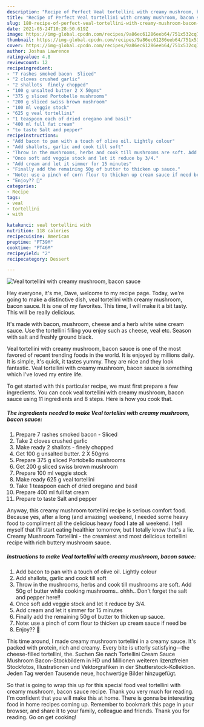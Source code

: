 ```yaml
---
description: "Recipe of Perfect Veal tortellini with creamy mushroom, bacon sauce"
title: "Recipe of Perfect Veal tortellini with creamy mushroom, bacon sauce"
slug: 180-recipe-of-perfect-veal-tortellini-with-creamy-mushroom-bacon-sauce
date: 2021-05-24T10:28:50.619Z
image: https://img-global.cpcdn.com/recipes/9a86ec61286eeb64/751x532cq70/veal-tortellini-with-creamy-mushroom-bacon-sauce-recipe-main-photo.jpg
thumbnail: https://img-global.cpcdn.com/recipes/9a86ec61286eeb64/751x532cq70/veal-tortellini-with-creamy-mushroom-bacon-sauce-recipe-main-photo.jpg
cover: https://img-global.cpcdn.com/recipes/9a86ec61286eeb64/751x532cq70/veal-tortellini-with-creamy-mushroom-bacon-sauce-recipe-main-photo.jpg
author: Joshua Lawrence
ratingvalue: 4.8
reviewcount: 12
recipeingredient:
- "7 rashes smoked bacon  Sliced"
- "2 cloves crushed garlic"
- "2 shallots  finely chopped"
- "100 g unsalted butter 2 X 50gms"
- "375 g sliced Portobello mushrooms"
- "200 g sliced swiss brown mushroom"
- "100 ml veggie stock"
- "625 g veal tortellini"
- "1 teaspoon each of dried oregano and basil"
- "400 ml full fat cream"
- "to taste Salt and pepper"
recipeinstructions:
- "Add bacon to pan with a touch of olive oil. Lightly colour"
- "Add shallots, garlic and cook till soft"
- "Throw in the mushrooms, herbs and cook till mushrooms are soft. Add 50g of butter while cooking mushrooms.. ohhh.. Don&#39;t forget the salt and pepper here!!"
- "Once soft add veggie stock and let it reduce by 3/4."
- "Add cream and let it simmer for 15 minutes"
- "Finally add the remaining 50g of butter to thicken up sauce."
- "Note: use a pinch of corn flour to thicken up cream sauce if need be"
- "Enjoy?? 🤔"
categories:
- Recipe
tags:
- veal
- tortellini
- with

katakunci: veal tortellini with 
nutrition: 118 calories
recipecuisine: American
preptime: "PT39M"
cooktime: "PT46M"
recipeyield: "2"
recipecategory: Dessert

---
```



![Veal tortellini with creamy mushroom, bacon sauce](https://img-global.cpcdn.com/recipes/9a86ec61286eeb64/751x532cq70/veal-tortellini-with-creamy-mushroom-bacon-sauce-recipe-main-photo.jpg)

Hey everyone, it's me, Dave, welcome to my recipe page. Today, we're going to make a distinctive dish, veal tortellini with creamy mushroom, bacon sauce. It is one of my favorites. This time, I will make it a bit tasty. This will be really delicious.

It&#39;s made with bacon, mushroom, cheese and a herb white wine cream sauce. Use the tortellini filling you enjoy such as cheese, veal etc. Season with salt and freshly ground black.

Veal tortellini with creamy mushroom, bacon sauce is one of the most favored of recent trending foods in the world. It is enjoyed by millions daily. It is simple, it's quick, it tastes yummy. They are nice and they look fantastic. Veal tortellini with creamy mushroom, bacon sauce is something which I've loved my entire life.


To get started with this particular recipe, we must first prepare a few ingredients. You can cook veal tortellini with creamy mushroom, bacon sauce using 11 ingredients and 8 steps. Here is how you cook that.

<!--inarticleads1-->

##### The ingredients needed to make Veal tortellini with creamy mushroom, bacon sauce:

1. Prepare 7 rashes smoked bacon - Sliced
1. Take 2 cloves crushed garlic
1. Make ready 2 shallots - finely chopped
1. Get 100 g unsalted butter. 2 X 50gms
1. Prepare 375 g sliced Portobello mushrooms
1. Get 200 g sliced swiss brown mushroom
1. Prepare 100 ml veggie stock
1. Make ready 625 g veal tortellini
1. Take 1 teaspoon each of dried oregano and basil
1. Prepare 400 ml full fat cream
1. Prepare to taste Salt and pepper


Anyway, this creamy mushroom tortellini recipe is serious comfort food. Because yes, after a long (and amazing) weekend, I needed some heavy food to compliment all the delicious heavy food I ate all weekend. I tell myself that I&#39;ll start eating healthier tomorrow, but I totally know that&#39;s a lie. Creamy Mushroom Tortellini - the creamiest and most delicious tortellini recipe with rich buttery mushroom sauce. 

<!--inarticleads2-->

##### Instructions to make Veal tortellini with creamy mushroom, bacon sauce:

1. Add bacon to pan with a touch of olive oil. Lightly colour
1. Add shallots, garlic and cook till soft
1. Throw in the mushrooms, herbs and cook till mushrooms are soft. Add 50g of butter while cooking mushrooms.. ohhh.. Don&#39;t forget the salt and pepper here!!
1. Once soft add veggie stock and let it reduce by 3/4.
1. Add cream and let it simmer for 15 minutes
1. Finally add the remaining 50g of butter to thicken up sauce.
1. Note: use a pinch of corn flour to thicken up cream sauce if need be
1. Enjoy?? 🤔


This time around, I made creamy mushroom tortellini in a creamy sauce. It&#39;s packed with protein, rich and creamy. Every bite is utterly satisfying—the cheese-filled tortellini, the. Suchen Sie nach Tortellini Cream Sauce Mushroom Bacon-Stockbildern in HD und Millionen weiteren lizenzfreien Stockfotos, Illustrationen und Vektorgrafiken in der Shutterstock-Kollektion. Jeden Tag werden Tausende neue, hochwertige Bilder hinzugefügt. 

So that is going to wrap this up for this special food veal tortellini with creamy mushroom, bacon sauce recipe. Thank you very much for reading. I'm confident that you will make this at home. There is gonna be interesting food in home recipes coming up. Remember to bookmark this page in your browser, and share it to your family, colleague and friends. Thank you for reading. Go on get cooking!
